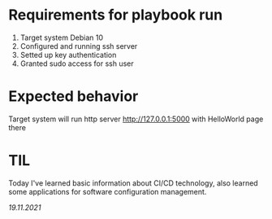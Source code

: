 # Requirements for playbook run
1. Target system Debian 10
1. Configured and running ssh server
1. Setted up key authentication
1. Granted sudo access for ssh user

# Expected behavior
Target system will run http server http://127.0.0.1:5000 with HelloWorld page there

# TIL
Today I've learned basic information about CI/CD technology, also learned some applications for software configuration management.

_19.11.2021_
